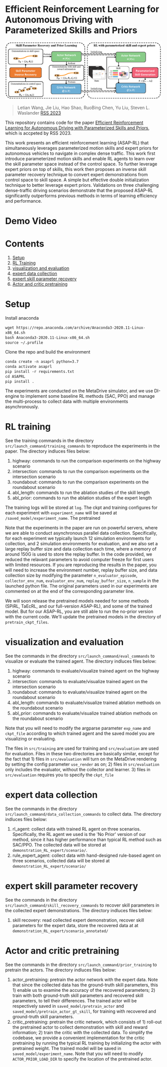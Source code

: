 # Efficient Reinforcement Learning for Autonomous Driving with Parameterized Skills and Priors
![pipeline](assets/method.png)
> Letian Wang, Jie Liu, Hao Shao, RuoBing Chen, Yu Liu, Steven L. Waslander
> [RSS 2023](https://arxiv.org/)

This repository contains code for the paper [Efficient Reinforcement Learning for Autonomous Driving with Parameterized Skills and Priors](https://arxiv.org/), which is accpeted by RSS 2023.

This work presents an efficient reinforcement learning (ASAP-RL) that simultaneously leverages parameterized motion skills and expert priors for autonomous vehicles to navigate in complex dense traffic. This work first introduce parameterized motion skills and enable RL agents to learn over the skill parameter space instead of the control space. To further leverage expert priors on top of skills, this work then proposes an inverse skill parameter recovery technique to convert expert demonstrations from control space to skill space. A simple but effective double initialization technique to better leverage expert priors. Validations on three challenging dense-traffic driving scenarios demonstrate that the proposed ASAP-RL significantly outperforms previous methods in terms of learning efficiency and performance.

# Demo Video

# Contents
1. [Setup](#setup)
2. [RL Training](#RL-Training)
3. [visualization and evaluation](#visualization-and-evaluation)
4. [expert data collection](#expert-data-collection)
5. [expert skill parameter recovery](#expert-skill-parameter-recovery)
6. [Actor and critic pretraining](#Actor-and-critic-pretraining)

# Setup
Install anaconda
```Shell
wget https://repo.anaconda.com/archive/Anaconda3-2020.11-Linux-x86_64.sh
bash Anaconda3-2020.11-Linux-x86_64.sh
source ~/.profile
```

Clone the repo and build the environment

```Shell
conda create -n asaprl python=3.7
conda activate asaprl
pip install -r requirements.txt
cd ASAPRL
pip install . 
```

The experiments are conducted on the MetaDrive simulator, and we use DI-engine to implement some baseline RL methods (SAC, PPO) and manage the multi-process to collect data with multiple environments asynchronously.

# RL training
See the training commands in the directory ```src/launch_command/training_commands``` to reproduce the experiments in the paper. The directory indluces files below:
1. highway: commands to run the comparison experiments on the highway scenario
2. intersection: commands to run the comparison experiments on the intersection scenario
3. roundabout: commands to run the comparison experiments on the roundabout scenario
4. abl_length: commands to run the ablation studies of the skill length
5. abl_prior: commands to run the ablation studies of the expert length

The training logs will be stored at ```log```. The ckpt and training configures for each experiment with ```experiment_name```  will be saved at ```/saved_model/experiment_name```. The pretrained 

Note that the experiments in the paper are run on powerful servers, where we are able to conduct asynchronous parallel data collection. Specifically, for each experiment we typically launch 12 simulation environments for collection, and 2 simulation environments for evaluation, and we also set a large replay buffer size and data collection each time, where a memory of around 150G is used to store the replay buffer. In the code provided, we reduced the relavant parameters to avoid computer freeze for first users with limited resources. If you are reproducing the results in the paper, you will need to increase the environment number, replay buffer size, and data collection size by modifying the parameter ```n_evaluator_episode```, ```collector_env_num```, ```evaluator_env_num```, ```replay_buffer_size```, ```n_sample``` in the launched python file. The original parameters used in our experiments are commented on at the end of the corresponding parameter line.

We will soon release the pretrained models needed for some methods (SPiRL, TaEcRL, and our full-version ASAP-RL), and some of the trained model. But for our ASAP-RL, you are still able to run the no-prior version with the current code. We'll update the pretrained models in the directory of ```pretrain_ckpt_files```.

# visualization and evaluation
See the commands in the directory ```src/launch_command/eval_commands``` to visualize or evaluate the trained agent. The directory indluces files below:
1. highway: commands to evaluate/visualize trained agent on the highway scenario
2. intersection: commands to evaluate/visualize trained agent on the intersection scenario
3. roundabout: commands to evaluate/visualize trained agent on the roundabout scenario
4. abl_length: commands to evaluate/visualize trained ablation methods on the roundabout scenario
5. abl_prior: commands to evaluate/visualize trained ablation methods on the roundabout scenario

Note that you will need to modify the argparse parameter ```exp_name``` and ```ckpt_file``` according to which trained agent and the saved model you are visualizing or evaluating.

The files in ```src/training``` are used for training and ```src/evaluation``` are used for evaluation. Files in these two directories are basically similar, except for the fact that 1) files in ```src/evaluation``` will turn on the MetaDrive rendering by setting the config parameter ```use_render``` as on; 2) files in ```src/evaluation``` only includes the evaluator, without the collector and learner. 3) files in ```src/evaluation``` requires you to specify the ```ckpt_file```


# expert data collection
See the commands in the directory ```src/launch_command/data_collection_commands``` to collect data. The directory indluces files below:
1. rl_agent: collect data with trained RL agent on three scenarios. Specifically, the RL agent we used is the 'No Prior' version of our method, since it has higher performance than typical RL method such as SAC/PPO. The collected data will be stored at ```demonstration_RL_expert/scenario/```.
2. rule_expert_agent: collect data with hand-designed rule-based agent on three scenarios, collected data will be stored at ```demonstration_RL_expert/scenario/```


# expert skill parameter recovery
See the commands in the directory ```src/launch_command/skill_recovery_commands``` to recover skill parameters in the collected expert demonstrations. The directory indluces files below:
1. skill recovery: read collected expert demonstration, recover skill parameters for the expert data, store the recovered data at  at ```demonstration_RL_expert/scenario_annotated/```


# Actor and critic pretraining
See the commands in the directory ```src/launch_command/prior_training``` to pretrain the actors. The directory indluces files below:
1. actor_pretraining: pretrain the actor network with the expert data. Note that since the collected data has the ground-truth skill parameters, this 1) enable us to examine the accuracy of the recovered parameters; 2) train with both ground-truth skill parameters and recovered skill parameters, to tell their differences. The trained actor will be respectively saved in ```saved_model/pretrain_actor``` and ```saved_model/pretrain_actor_gt_skill```, for training with recovered and ground-truth skill parameters.
2. critic_pretraining: pretrain the critic network, which consists of 1) roll-out the pretrained actor to collect demonstration with skill and reward information; 2) train the critic with the collected data. To simplify the codebase, we provide a convenient implementation for the critic pretraining by running the typical RL training by initializing the actor with pretrained weight. The trained model will be saved in ```saved_model/experiment_name```. Note that you will need to modify ```ACTOR_PRIOR_LOAD_DIR``` to specify the location of the pretrained actor.


